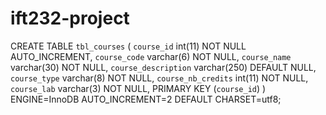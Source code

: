 # ift232-project

CREATE TABLE `tbl_courses` (
  `course_id` int(11) NOT NULL AUTO_INCREMENT,
  `course_code` varchar(6) NOT NULL,
  `course_name` varchar(30) NOT NULL,
  `course_description` varchar(250) DEFAULT NULL,
  `course_type` varchar(8) NOT NULL,
  `course_nb_credits` int(11) NOT NULL,
  `course_lab` varchar(3) NOT NULL,
  PRIMARY KEY (`course_id`)
) ENGINE=InnoDB AUTO_INCREMENT=2 DEFAULT CHARSET=utf8;
